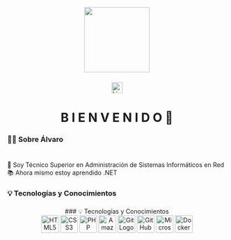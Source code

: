<div align="center">
 <img height="150" src=""/>
</div>

###

<div align="center">
   <a href="https://www.linkedin.com/in/alvarzzz"><img src="https://img.shields.io/static/v1?message=LinkedIn&logo=linkedin&label=&color=0077B5&logoColor=white&labelColor=&style=for-the-badge" height="25" alt="LinkedInLogo"/></a>
</div>

###

<h1 align="center">B I E N V E N I D O 👋</h1>

###

<h3 align="left">👩‍💻  Sobre Álvaro</h3>

###

<p align="left"><br> 🔭 Soy Técnico Superior en Administración de Sistemas Informáticos en Red<br> 📚 Ahora mismo estoy aprendido .NET</p>

###

<h3 align="left">💡 Tecnologías y Conocimientos</h3>

###

<div align="center">
### 💡 Tecnologías y Conocimientos

<div align="center">
  <img src="https://upload.wikimedia.org/wikipedia/commons/6/61/HTML5_logo_and_wordmark.svg" height="40" alt="HTML5 Logo"/>
  <img src="https://upload.wikimedia.org/wikipedia/commons/d/d5/CSS3_logo_and_wordmark.svg" height="40" alt="CSS3 Logo"/>
  <img src="https://upload.wikimedia.org/wikipedia/commons/2/27/PHP-logo.svg" height="40" alt="PHP Logo"/>
  <img src="https://upload.wikimedia.org/wikipedia/commons/9/93/Amazon_Web_Services_Logo.svg" height="40" alt="Amazon Web Services Logo"/>
  <img src="https://upload.wikimedia.org/wikipedia/commons/e/e0/Git-logo.svg" height="40" alt="Git Logo"/>
  <img src="https://github.githubassets.com/images/modules/logos_page/GitHub-Mark.png" height="40" alt="GitHub Logo"/>
<img src="https://upload.wikimedia.org/wikipedia/commons/thumb/f/fa/Microsoft_Azure.svg/1200px-Microsoft_Azure.svg.png" height="40" alt="Microsoft Azure Logo"/>
  <img src="https://cdn.jsdelivr.net/gh/devicons/devicon/icons/docker/docker-plain-wordmark.svg" height="40" alt="Docker Logo"/>
</div>

